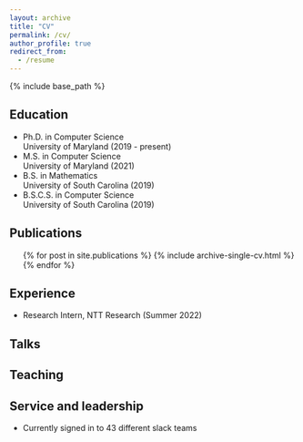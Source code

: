 ```yaml
---
layout: archive
title: "CV"
permalink: /cv/
author_profile: true
redirect_from:
  - /resume
---
```


{% include base_path %}

Education
------
* Ph.D. in Computer Science  
  University of Maryland (2019 - present)
* M.S. in Computer Science  
  University of Maryland (2021)
* B.S. in Mathematics  
  University of South Carolina (2019)
* B.S.C.S. in Computer Science  
  University of South Carolina (2019)

Publications
------
  <ul>{% for post in site.publications %}
    {% include archive-single-cv.html %}
  {% endfor %}</ul>
  
Experience
------
* Research Intern, NTT Research (Summer 2022)

Talks
------
  
Teaching
------
  
Service and leadership
------
* Currently signed in to 43 different slack teams

